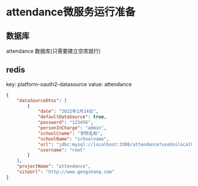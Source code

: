 # attendance微服务运行准备

## 数据库
attendance 数据库(只需要建立空库就行)

## redis
key: platform-oauth2-datasource
value: attendance
```json
{
	"dataSourceDtos": [
		{
			"date": "2022年1月14日",
			"defaultDataSource": true,
			"password": "123456",
			"personInCharge": "admin",
			"schoolCname": "学院名称",
			"schoolName": "schoolname",
			"url": "jdbc:mysql://localhost:3306/attendance?useUnilocalhostcode=true&characterEncoding=utf-8&zeroDateTimeBehavior=convertToNull&transformedBitIsBoolean=true&useSSL=false&autoReconnect=true&serverTimezone=Asia/Shanghai",
			"username": "root"
		}
	],
	"projectName": "attendance",
	"siteUrl": "http://www.gengshang.com"
}
```